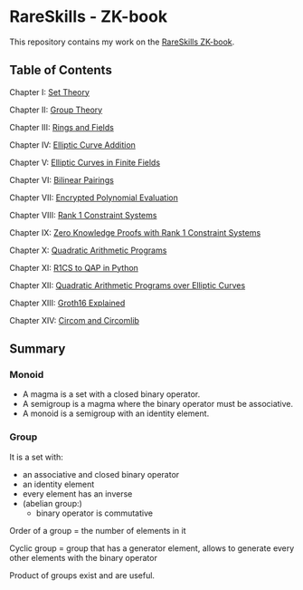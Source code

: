# RareSkills - ZK-book


This repository contains my work on the [RareSkills ZK-book](https://www.rareskills.io/zk-book).

## Table of Contents

Chapter I: [Set Theory](./set-theory/README.md)

Chapter II: [Group Theory](./group-theory/README.md)

Chapter III: [Rings and Fields](./rings-and-fields/README.md)

Chapter IV: [Elliptic Curve Addition]()

Chapter V: [Elliptic Curves in Finite Fields]()

Chapter VI: [Bilinear Pairings]()

Chapter VII: [Encrypted Polynomial Evaluation]()

Chapter VIII: [Rank 1 Constraint Systems]()

Chapter IX: [Zero Knowledge Proofs with Rank 1 Constraint Systems]()

Chapter X: [Quadratic Arithmetic Programs]()

Chapter XI: [R1CS to QAP in Python]()

Chapter XII: [Quadratic Arithmetic Programs over Elliptic Curves]()

Chapter XIII: [Groth16 Explained]()

Chapter XIV: [Circom and Circomlib]()


## Summary
### Monoid
- A magma is a set with a closed binary operator.
- A semigroup is a magma where the binary operator must be associative.
- A monoid is a semigroup with an identity element.

### Group
It is a set with:
* an associative and closed binary operator
* an identity element
* every element has an inverse
* (abelian group:) 
    * binary operator is commutative

Order of a group = the number of elements in it

Cyclic group = group that has a generator element, allows to generate every other elements with the binary operator

Product of groups exist and are useful.

